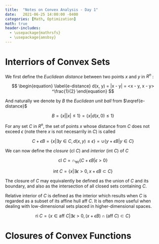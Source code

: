 ```yaml
---
title:  "Notes on Convex Analysis - Day 1"
date:   2021-06-25 14:00:00 -0400
categories: [Math, Optimization]
math: true
header-includes:
  - \usepackage{mathrsfs}
  - \usepackage{amsbsy}
---
```

# Interriors of  Convex Sets

We first define the *Euclidean distance* between two points $x$ and $y$ in $R^n$ :

$$
\begin{equation} \label{e-distance}
d(x, y) = |x - y| = <x - y, x - y> ^\frac{1}{2}
\end{equation}
$$

And naturally we denote by $B$ the *Euclidean unit ball* from $\eqref{e-distance}$

$$
\begin{equation} \label{e-ball}
B = \{x | |x| \le 1\} = \{x | d(x, 0) \le 1\}
\end{equation}
$$

For any set $C$ in $R^n$, the set of points $x$ whose distance from $C$ does not exceed $\epsilon$ (note there $x$ is not necesarrily in $C$) is called

$$
\begin{equation} 
C +  \epsilon B = \{x| \exists y \in C, d(x, y) \le \epsilon \}
\end{equation} = \cup \{y + \epsilon B | y \in C \}
$$

We can now define the *closure* (cl $C$) and *interior* (int $C$) of $C$

$$
\begin{equation} \label{closure}
\text{cl } C = \cap_{\forall \epsilon} \{C + \epsilon B | \epsilon  > 0\}
\end{equation}
$$

$$
\begin{equation} \label{interior}
\text{int } C = \{x | \exists \epsilon > 0, x + \epsilon B \subset C \}
\end{equation}
$$

The closure of $C$ may equivalently be defined as the union of $C$ and its boundary, and also as the intersection of all closed sets containing $C$.

Relative interior of $C$ is defined as the interior which results when $C$ is regarded as a subset of its affine hull aff $C$. It is often more useful when dealing with low-dimensional sets placed in higher-dimensional spaces.

$$
\begin{equation} \label{ri}
\text{ri } C = \{x \in \text{aff }C | \exists \epsilon > 0, (x + \epsilon B) \cap (\text{aff }C) \subset C \}
\end{equation}
$$

# Closures of Convex Functions


